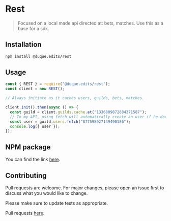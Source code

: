 # Rest

> Focused on a local made api directed at: bets, matches.
> Use this as a base for a sdk.

## Installation

```bash
npm install @duque.edits/rest
```

## Usage

```javascript
const { REST } = require("@duque.edits/rest");
const client = new REST();

// Always initiate as it caches users, guilds, bets, matches.

client.init().then(async () => {
  const guild = client.guilds.cache.at("1336809872884371587");
  // In my API, using fetch will automatically create an user if he doesn't exist
  const user = guild.users.fetch("877598927149490186");
  console.log({ user });
});
```

## NPM package
You can find the link [here](https://www.npmjs.com/package/@duque.edits/rest).

## Contributing

Pull requests are welcome. For major changes, please open an issue first
to discuss what you would like to change.

Please make sure to update tests as appropriate.

Pull requests [here](https://github.com/duque7x/sdk-api/pulls).